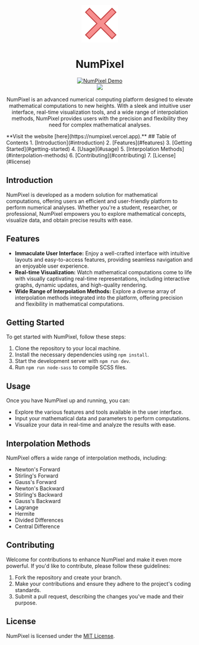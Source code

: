 <div align="center">
<a href="https://numpixel.vercel.app"><img src="public/logo.png" alt="NumPixel Logo" width="100" height="100"/></a>   
<h1>NumPixel</h1>
<a href="https://numpixel.vercel.app"><img src="https://github.com/JohnRaivenOlazo/NumPixel/assets/137252774/46642be6-3b02-4cf3-aab9-39e20dce7d04" alt="NumPixel Demo"></a>  
</div>

<div align="center">
    <img src="https://skillicons.dev/icons?i=react,javascript,vite,scss" /><br>
  <p>
    NumPixel is an advanced numerical computing platform designed to elevate mathematical computations to new heights. With a sleek and intuitive user interface, real-time visualization tools, and a wide range of interpolation methods, NumPixel provides users with the precision and flexibility they need for complex mathematical analyses.
  </p>
</div>
**Visit the website [here](https://numpixel.vercel.app).**
## Table of Contents
1. [Introduction](#introduction)
2. [Features](#features)
3. [Getting Started](#getting-started)
4. [Usage](#usage)
5. [Interpolation Methods](#interpolation-methods)
6. [Contributing](#contributing)
7. [License](#license)

## Introduction
NumPixel is developed as a modern solution for mathematical computations, offering users an efficient and user-friendly platform to perform numerical analyses. Whether you're a student, researcher, or professional, NumPixel empowers you to explore mathematical concepts, visualize data, and obtain precise results with ease.

## Features
- **Immaculate User Interface:** Enjoy a well-crafted interface with intuitive layouts and easy-to-access features, providing seamless navigation and an enjoyable user experience.
- **Real-time Visualization:** Watch mathematical computations come to life with visually captivating real-time representations, including interactive graphs, dynamic updates, and high-quality rendering.
- **Wide Range of Interpolation Methods:** Explore a diverse array of interpolation methods integrated into the platform, offering precision and flexibility in mathematical computations.

## Getting Started
To get started with NumPixel, follow these steps:
1. Clone the repository to your local machine.
2. Install the necessary dependencies using `npm install`.
3. Start the development server with `npm run dev`.
4. Run `npm run node-sass` to compile SCSS files.

## Usage
Once you have NumPixel up and running, you can:
- Explore the various features and tools available in the user interface.
- Input your mathematical data and parameters to perform computations.
- Visualize your data in real-time and analyze the results with ease.

## Interpolation Methods
NumPixel offers a wide range of interpolation methods, including:
- Newton's Forward
- Stirling's Forward
- Gauss's Forward
- Newton's Backward
- Stirling's Backward
- Gauss's Backward
- Lagrange
- Hermite
- Divided Differences
- Central Difference

## Contributing
Welcome for contributions to enhance NumPixel and make it even more powerful. If you'd like to contribute, please follow these guidelines:
1. Fork the repository and create your branch.
2. Make your contributions and ensure they adhere to the project's coding standards.
3. Submit a pull request, describing the changes you've made and their purpose.

## License
NumPixel is licensed under the [MIT License](LICENSE).
